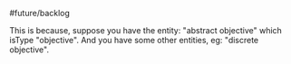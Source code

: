 #future/backlog 

This is because, suppose you have the entity: "abstract objective" which isType "objective". And you have some other entities, eg: "discrete objective".

